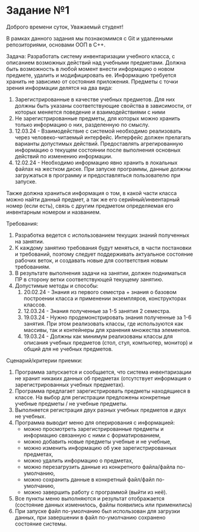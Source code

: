 # Задание №1

Доброго времени суток, Уважаемый студент!

В рамках данного задания мы познакомимся с Git и удаленными репозиториями, основами ООП в C++.

Задача:
Разработать систему инвентаризации учебного класса, с описанием возможных действий над учебными предметами.
Должна быть возможность в любой момент внести информацию о новом предмете, удалить и модифицировать ее.
Информацию требуется хранить не зависимо от состояния приложения. Предметы с точки зрения информации делятся на два вида:
1. Зарегистрированные в качестве учебных предметов. Для них должны быть указаны соответствующие свойства в зависимости, 
от которых меняется поведение и взаимодействиями с ними 
2. Не зарегистрированные предметы, для которых можно хранить только информацию о них, разделенную по смыслу.  
3. 12.03.24 - Взаимодействие с системой необходимо реализовать через человеко-читаемый интерфейс.
Интерфейс должен прелагать варианты допустимых действий. Предоставлять агрегированную информацию о текущем состоянии 
после выполнения основных действий по изменению информации.
4. 12.02.24 - Необходимо информацию явно хранить в локальных файлах на жестком диске. При запуске программы, данные должны 
загружаться в программу и предоставляться пользователю при запуске. 


Также должна храниться информация о том, в какой части класса можно найти данный предмет, 
а так же его серийный/инвентарный номер (если есть), связь с другим предметом определяемая его инвентарным номером и названием.

Требования:
1. Разработка ведется с использованием текущих знаний полученных на занятии. 
2. К каждому занятию требования будут меняться, в части постановки и требований, поэтому следует поддерживать актуальное состояние рабочих веток, 
и создавать новые для соответствия новым требованиям. 
3. В результате выполнения задачи на занятии, должен подниматься ПР в сторону ветки соответствующей текущему занятию. 
4. Допустимые методы и способы:
   1. 20.02.24 - Знания из первого семестра + знания о базовом построении класса и применении экземпляров, конструкторах классов. 
   2. 12.03.24 - Знания полученные за 1-5 занятия 2 семестра.
   3. 19.03.24 - Нужно продемонстрировать знания полученные за 1-6 занятия. При этом реализовать классы, где используются как массивы, так и контейнеры для хранения множества элементов. 
   4. 19.03.24 - Должны как минимум реализованы классы для описания учебных предметов (стол, стул, компьютер, монитор) и общий для не учебных предметов.

Сценарий/критерии приемки:
   1. Программа запускается и сообщается, что система инвентаризации не хранит никаких данных об предметах 
(отсутствует информация о зарегистрированных учебных предметах).
   2. Программа предлагает зарегистрировать предметы находящиеся в классе. На выбор для регистрации предложены конкретные учебные предметы / не учебные предметы.
   3. Выполняется регистрация двух разных учебных предметов и двух не учебных.
   4. Программа выводит меню для оперирования с информацией: 
      - можно просмотреть зарегистрированные предметы и информацию связанную с ними с форматированием, 
      - можно добавить новые предметы учебные и не учебные,
      - можно изменить информацию об уже зарегистрированных предметах,
      - можно удалить информацию о предметах,
      - можно перезагрузить данные из конкретного файла/файла по-умолчанию,
      - можно сохранить данные в конкретный файл/файл по-умолчанию,
      - можно завершить работу с программой (выйти из неё).
   5. Все пункты меню выполняются и результат отображается (состояние данных изменилось, файлы появились или применились)
   6. При запуске файл по-умолчанию был использован для загрузки данных, при завершении в файл по-умолчанию сохранено состояние системы.
   